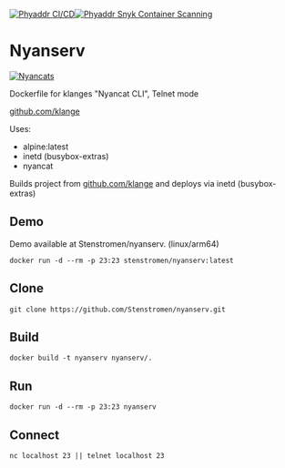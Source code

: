 [![Phyaddr CI/CD](https://github.com/Stenstromen/nyanserv/actions/workflows/main.yml/badge.svg)](https://github.com/Stenstromen/phyaddr/actions/workflows/main.yml)[![Phyaddr Snyk Container Scanning](https://github.com/Stenstromen/nyanserv/actions/workflows/snyk.yml/badge.svg)](https://github.com/Stenstromen/phyaddr/actions/workflows/snyk.yml)
# Nyanserv

[![Nyancats](http://nyancat.dakko.us/nyancat.png)](http://nyancat.dakko.us/nyancat.png)

Dockerfile for klanges "Nyancat CLI", Telnet mode 

[github.com/klange](https://github.com/klange/nyancat)

Uses:
* alpine:latest
* inetd (busybox-extras)
* nyancat

Builds project from [github.com/klange](https://github.com/klange/nyancat) and deploys via inetd (busybox-extras)

## Demo

Demo available at Stenstromen/nyanserv. (linux/arm64)

```
docker run -d --rm -p 23:23 stenstromen/nyanserv:latest
```

## Clone

```
git clone https://github.com/Stenstromen/nyanserv.git
```

## Build

```
docker build -t nyanserv nyanserv/.
```

## Run

```
docker run -d --rm -p 23:23 nyanserv
```

## Connect

```
nc localhost 23 || telnet localhost 23
```

